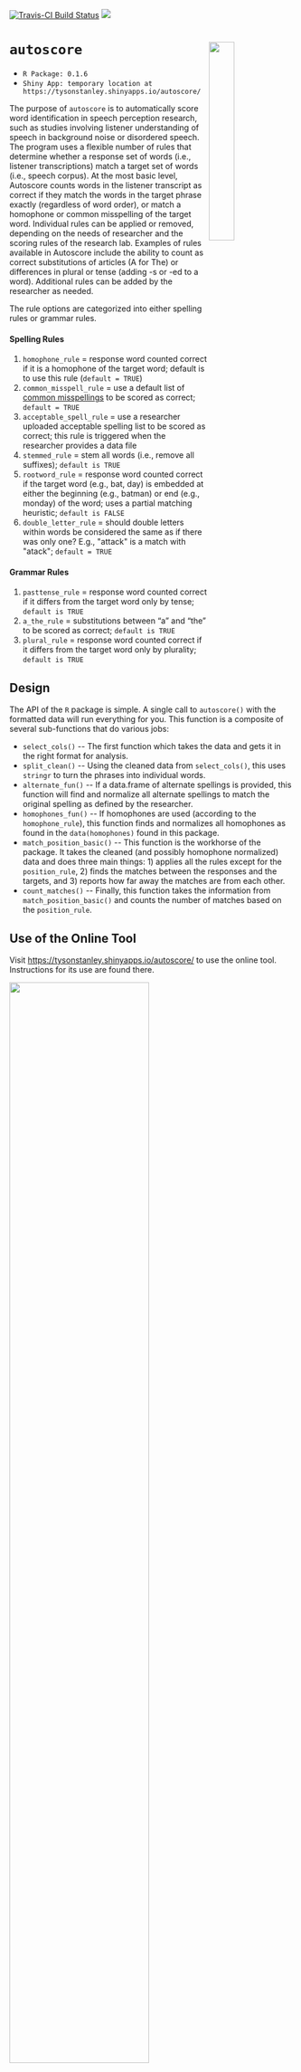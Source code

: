 <!-- README.md is generated from README.Rmd. Please edit that file -->
[![Travis-CI Build Status](https://travis-ci.org/TysonStanley/autoscore_package.svg?branch=master)](https://travis-ci.org/TysonStanley/autoscore_package) ![](https://img.shields.io/badge/lifecycle-maturing-blue.svg)

`autoscore` <img src="man/figures/autoscore_logo.png" align="right" width="30%" height="30%" />
===============================================================================================

-   `R Package: 0.1.6`
-   `Shiny App: temporary location at https://tysonstanley.shinyapps.io/autoscore/`

The purpose of `autoscore` is to automatically score word identification in speech perception research, such as studies involving listener understanding of speech in background noise or disordered speech. The program uses a flexible number of rules that determine whether a response set of words (i.e., listener transcriptions) match a target set of words (i.e., speech corpus). At the most basic level, Autoscore counts words in the listener transcript as correct if they match the words in the target phrase exactly (regardless of word order), or match a homophone or common misspelling of the target word. Individual rules can be applied or removed, depending on the needs of researcher and the scoring rules of the research lab. Examples of rules available in Autoscore include the ability to count as correct substitutions of articles (A for The) or differences in plural or tense (adding -s or -ed to a word). Additional rules can be added by the researcher as needed.

The rule options are categorized into either spelling rules or grammar rules.

#### Spelling Rules

1.  `homophone_rule` = response word counted correct if it is a homophone of the target word; default is to use this rule (`default = TRUE`)
2.  `common_misspell_rule` = use a default list of [common misspellings](https://en.wikipedia.org/wiki/Wikipedia:Lists_of_common_misspellings/For_machines) to be scored as correct; `default = TRUE`
3.  `acceptable_spell_rule` = use a researcher uploaded acceptable spelling list to be scored as correct; this rule is triggered when the researcher provides a data file
4.  `stemmed_rule` = stem all words (i.e., remove all suffixes); `default is TRUE`
5.  `rootword_rule` = response word counted correct if the target word (e.g., bat, day) is embedded at either the beginning (e.g., batman) or end (e.g., monday) of the word; uses a partial matching heuristic; `default is FALSE`
6.  `double_letter_rule` = should double letters within words be considered the same as if there was only one? E.g., "attack" is a match with "atack"; `default = TRUE`

#### Grammar Rules

1.  `pasttense_rule` = response word counted correct if it differs from the target word only by tense; `default is TRUE`
2.  `a_the_rule` = substitutions between “a” and “the” to be scored as correct; `default is TRUE`
3.  `plural_rule` = response word counted correct if it differs from the target word only by plurality; `default is TRUE`

Design
------

The API of the `R` package is simple. A single call to `autoscore()` with the formatted data will run everything for you. This function is a composite of several sub-functions that do various jobs:

-   `select_cols()` -- The first function which takes the data and gets it in the right format for analysis.
-   `split_clean()` -- Using the cleaned data from `select_cols()`, this uses `stringr` to turn the phrases into individual words.
-   `alternate_fun()` -- If a data.frame of alternate spellings is provided, this function will find and normalize all alternate spellings to match the original spelling as defined by the researcher.
-   `homophones_fun()` -- If homophones are used (according to the `homophone_rule`), this function finds and normalizes all homophones as found in the `data(homophones)` found in this package.
-   `match_position_basic()` -- This function is the workhorse of the package. It takes the cleaned (and possibly homophone normalized) data and does three main things: 1) applies all the rules except for the `position_rule`, 2) finds the matches between the responses and the targets, and 3) reports how far away the matches are from each other.
-   `count_matches()` -- Finally, this function takes the information from `match_position_basic()` and counts the number of matches based on the `position_rule`.

Use of the Online Tool
----------------------

Visit <https://tysonstanley.shinyapps.io/autoscore/> to use the online tool. Instructions for its use are found there.

<img src="man/figures/online_autoscore_snapshot.png" align="center" width="70%" height="70%" />

Use of the R Package
--------------------

To install the package use the developmental version as it is not yet on CRAN.

``` r
devtools::install_github("tysonstanley/autoscore_package")
```

An example of the use of `autoscore` is below. We will use the example data set provided in the package.

``` r
library(tidyverse)
#> ── Attaching packages ──────────────────────────────────────────────────────────────────────────────────────── tidyverse 1.2.1.9000 ──
#> ✔ ggplot2 2.2.1.9000     ✔ purrr   0.2.5     
#> ✔ tibble  1.4.2          ✔ dplyr   0.7.6     
#> ✔ tidyr   0.8.1          ✔ stringr 1.3.1     
#> ✔ readr   1.1.1          ✔ forcats 0.3.0
#> Warning: package 'dplyr' was built under R version 3.5.1
#> ── Conflicts ──────────────────────────────────────────────────────────────────────────────────────────────── tidyverse_conflicts() ──
#> ✖ dplyr::filter() masks stats::filter()
#> ✖ dplyr::lag()    masks stats::lag()
library(autoscore)
#> ── autoscore 0.1.6 ───────────────────────────────────────────────────────────────────────────────── learn more at tysonbarrett.com ──
#> ✔ autoscore attached
#> ✔ No potential conflicts found

data("example_data")
example_data
#> # A tibble: 40 x 4
#>       Id Target                      Response                    human
#>    <dbl> <chr>                       <chr>                       <dbl>
#>  1     1 mate denotes a judgement    made the dinner in it           1
#>  2     1 rampant boasting captain    rubbed against the captain      1
#>  3     1 resting older earring       resting alert hearing           1
#>  4     1 bolder ground from justice  boulder down from dresses       2
#>  5     1 remove and name for stake   remember the name for steak     3
#>  6     1 done with finest handle     dinner finished handle          1
#>  7     1 support with dock and cheer she put the duck in chair       1
#>  8     1 or spent sincere aside      earth bent spent her aside      2
#>  9     1 account for who could knock i can for hookah knock          2
#> 10     1 connect the beer device     connected beard kindle bus      1
#> # ... with 30 more rows
```

First, let's use all the defaults and look at the first 10 rows of the output.

``` r
example_data %>%
  autoscore() %>%   ## using all the defaults
  as.tibble()       ## to shorted output
#> # A tibble: 40 x 6
#>       id target                      response        human autoscore equal
#>    <dbl> <fct>                       <fct>           <dbl>     <int> <lgl>
#>  1     1 mate denotes a judgement    made the dinne…     1         1 TRUE 
#>  2     1 rampant boasting captain    rubbed against…     1         1 TRUE 
#>  3     1 resting older earring       resting alert …     1         1 TRUE 
#>  4     1 bolder ground from justice  boulder down f…     2         2 TRUE 
#>  5     1 remove and name for stake   remember the n…     3         3 TRUE 
#>  6     1 done with finest handle     dinner finishe…     1         1 TRUE 
#>  7     1 support with dock and cheer she put the du…     1         0 FALSE
#>  8     1 or spent sincere aside      earth bent spe…     2         2 TRUE 
#>  9     1 account for who could knock i can for hook…     2         2 TRUE 
#> 10     1 connect the beer device     connected bear…     1         1 TRUE 
#> # ... with 30 more rows
```

Next, let's change some of the rules.

``` r
example_data %>%
  autoscore(position_rule = 2, stemmed_rule = FALSE, plurals_rule = FALSE) %>%
  as.tibble()
#> # A tibble: 40 x 6
#>       id target                      response        human autoscore equal
#>    <dbl> <fct>                       <fct>           <dbl>     <int> <lgl>
#>  1     1 mate denotes a judgement    made the dinne…     1         1 TRUE 
#>  2     1 rampant boasting captain    rubbed against…     1         1 TRUE 
#>  3     1 resting older earring       resting alert …     1         1 TRUE 
#>  4     1 bolder ground from justice  boulder down f…     2         2 TRUE 
#>  5     1 remove and name for stake   remember the n…     3         3 TRUE 
#>  6     1 done with finest handle     dinner finishe…     1         1 TRUE 
#>  7     1 support with dock and cheer she put the du…     1         0 FALSE
#>  8     1 or spent sincere aside      earth bent spe…     2         2 TRUE 
#>  9     1 account for who could knock i can for hook…     2         2 TRUE 
#> 10     1 connect the beer device     connected bear…     1         1 TRUE 
#> # ... with 30 more rows
```

We can also change the output type to "none" to get all the data from the computation.

``` r
example_data %>%
  autoscore(output = "none")
#> # A tibble: 40 x 12
#>       id target    response  human homophone_target homophone_response
#>    <dbl> <list>    <list>    <dbl> <list>           <list>            
#>  1     1 <chr [4]> <chr [5]>     1 <chr [4]>        <chr [5]>         
#>  2     1 <chr [3]> <chr [4]>     1 <chr [3]>        <chr [4]>         
#>  3     1 <chr [3]> <chr [3]>     1 <chr [3]>        <chr [3]>         
#>  4     1 <chr [4]> <chr [4]>     2 <chr [4]>        <chr [4]>         
#>  5     1 <chr [5]> <chr [5]>     3 <chr [5]>        <chr [5]>         
#>  6     1 <chr [4]> <chr [3]>     1 <chr [4]>        <chr [3]>         
#>  7     1 <chr [5]> <chr [6]>     1 <chr [5]>        <chr [6]>         
#>  8     1 <chr [4]> <chr [5]>     2 <chr [4]>        <chr [5]>         
#>  9     1 <chr [5]> <chr [5]>     2 <chr [5]>        <chr [5]>         
#> 10     1 <chr [4]> <chr [4]>     1 <chr [4]>        <chr [4]>         
#> # ... with 30 more rows, and 6 more variables: diff_target_pre <list>,
#> #   diff_response_pre <list>, diff_target <list>, diff_response <list>,
#> #   count_target <int>, count_response <int>
```

To use the acceptable spelling rule, let's create a small `data.frame` that we can provide `autoscore()`. In the data frame below, the original spellings are the generally accepted spellings while the alternate spellings are those that may be misspelled or otherwise not generally used.

``` r
acceptable_df <- data_frame(
  original = c("model",
               "treason",
               "duck"),
  alternate = c("modal, moddel",
                "treeson",
                "dock")
)
acceptable_df
#> # A tibble: 3 x 2
#>   original alternate    
#>   <chr>    <chr>        
#> 1 model    modal, moddel
#> 2 treason  treeson      
#> 3 duck     dock
```

Using this, we can provide it to the `autoscore()` function with the `acceptable_df` argument.

``` r
example_data %>%
  autoscore::autoscore(acceptable_df = acceptable_df) %>%
  as.tibble()
#> # A tibble: 40 x 6
#>       id target                      response        human autoscore equal
#>    <dbl> <fct>                       <fct>           <dbl>     <int> <lgl>
#>  1     1 mate denotes a judgement    made the dinne…     1         1 TRUE 
#>  2     1 rampant boasting captain    rubbed against…     1         1 TRUE 
#>  3     1 resting older earring       resting alert …     1         1 TRUE 
#>  4     1 bolder ground from justice  boulder down f…     2         2 TRUE 
#>  5     1 remove and name for stake   remember the n…     3         3 TRUE 
#>  6     1 done with finest handle     dinner finishe…     1         1 TRUE 
#>  7     1 support with dock and cheer she put the du…     1         1 TRUE 
#>  8     1 or spent sincere aside      earth bent spe…     2         2 TRUE 
#>  9     1 account for who could knock i can for hook…     2         2 TRUE 
#> 10     1 connect the beer device     connected bear…     1         1 TRUE 
#> # ... with 30 more rows
```

We can also say `common_misspell_rule = TRUE` in conjunction with `acceptable_df = acceptable_df` if we want to use the list of 4,268 common misspellings in addition to the user provided list.

``` r
example_data %>%
  autoscore::autoscore(acceptable_df = acceptable_df,
                       common_misspell_rule = TRUE) %>%
  as.tibble()
#> # A tibble: 40 x 6
#>       id target                      response        human autoscore equal
#>    <dbl> <fct>                       <fct>           <dbl>     <int> <lgl>
#>  1     1 mate denotes a judgement    made the dinne…     1         1 TRUE 
#>  2     1 rampant boasting captain    rubbed against…     1         1 TRUE 
#>  3     1 resting older earring       resting alert …     1         1 TRUE 
#>  4     1 bolder ground from justice  boulder down f…     2         2 TRUE 
#>  5     1 remove and name for stake   remember the n…     3         3 TRUE 
#>  6     1 done with finest handle     dinner finishe…     1         1 TRUE 
#>  7     1 support with dock and cheer she put the du…     1         1 TRUE 
#>  8     1 or spent sincere aside      earth bent spe…     2         2 TRUE 
#>  9     1 account for who could knock i can for hook…     2         2 TRUE 
#> 10     1 connect the beer device     connected bear…     1         1 TRUE 
#> # ... with 30 more rows
```

If the researcher doesn't have a list of words, we can just use the common misspell rule.

``` r
example_data %>%
  autoscore::autoscore(common_misspell_rule = TRUE) %>%
  as.tibble()
#> # A tibble: 40 x 6
#>       id target                      response        human autoscore equal
#>    <dbl> <fct>                       <fct>           <dbl>     <int> <lgl>
#>  1     1 mate denotes a judgement    made the dinne…     1         1 TRUE 
#>  2     1 rampant boasting captain    rubbed against…     1         1 TRUE 
#>  3     1 resting older earring       resting alert …     1         1 TRUE 
#>  4     1 bolder ground from justice  boulder down f…     2         2 TRUE 
#>  5     1 remove and name for stake   remember the n…     3         3 TRUE 
#>  6     1 done with finest handle     dinner finishe…     1         1 TRUE 
#>  7     1 support with dock and cheer she put the du…     1         0 FALSE
#>  8     1 or spent sincere aside      earth bent spe…     2         2 TRUE 
#>  9     1 account for who could knock i can for hook…     2         2 TRUE 
#> 10     1 connect the beer device     connected bear…     1         1 TRUE 
#> # ... with 30 more rows
```

In each of these examples, it is clear that the human and "autoscore" agree the majority of the time. The times that they disagree, it is usually predictably a human error or a subjective judgement that the researcher will have to consider (for example by including alternate spellings of words as we just demonstrated).

### Learn More

Publications are forthcoming. For more information, contact Tyson S. Barrett (<t.barrett@aggiemail.usu.edu>).
